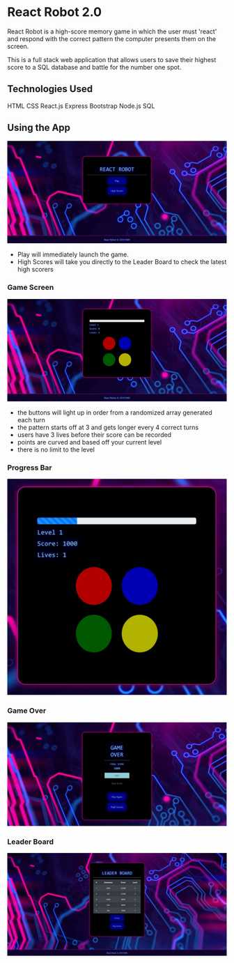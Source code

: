 # React Robot 2.0
React Robot is a high-score memory game in which the user must 'react' and respond with the correct pattern the computer presents them on the screen.

This is a full stack web application that allows users to save their highest score to a SQL database and battle for the number one spot.

## Technologies Used
HTML
CSS
React.js
Express
Bootstrap
Node.js
SQL

## Using the App

<img src="./client/public/img/home.JPG" alt="homepage">

- Play will immediately launch the game.
- High Scores will take you directly to the Leader Board to check the latest high scorers

### Game Screen
<img src="./client/public/img/game.JPG" alt="game">

- the buttons will light up in order from a randomized array generated each turn
- the pattern starts off at 3 and gets longer every 4 correct turns
- users have 3 lives before their score can be recorded
- points are curved and based off your current level
- there is no limit to the level

### Progress Bar
<img src="./client/public/img/progress.JPG" alt="progress bar">

### Game Over
<img src="./client/public/img/gameover.JPG" alt="game over">

### Leader Board
<img src="./client/public/img/leaderboard.JPG" alt="leader board">





